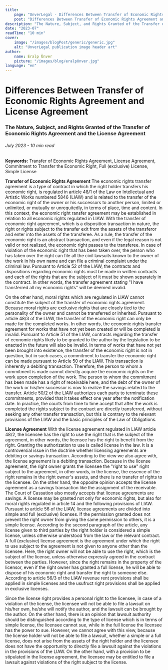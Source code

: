 ```yaml
---
title:
    page: "UnverLegal - Differences Between Transfer of Economic Rights Agreement and License Agreement"
    post: "Differences Between Transfer of Economic Rights Agreement and License Agreement"
description: "The Nature, Subject, and Rights Granted of the Transfer of Economic Rights Agreement and the License Agreement"
date: "2023-07"
readTime: "10 min"
cover:
    image: "/images/blogPost/generic/generic.jpg"
    alt: "UnverLegal publication image header art"
author:
    name: Eralp Ünver
    picture: "/images/blog/eralpUnver.jpg"
language: "en"
---
```


# Differences Between Transfer of Economic Rights Agreement and License Agreement

### The Nature, Subject, and Rights Granted of the Transfer of Economic Rights Agreement and the License Agreement

###### July 2023 - 10 min read

**Keywords:** Transfer of Economic Rights Agreement, License Agreement, Commitment to Transfer the Economic Right, Full (exclusive) License, Simple License 

**Transfer of Economic Rights Agreement**
The economic rights transfer agreement is a type of contract in which the right holder transfers his economic right, is regulated in article 48/1 of the Law on Intellectual and Artistic Works numbered 5846 (LIAW) and is related to the transfer of the economic right of the owner or his successors to another person, limited or unlimited, or mutually or unrequitedly, in terms of place, time and content. In this context, the economic right ransfer agreement may be established in relation to all economic rights regulated in LIAW. With the transfer of economic right agreement, which is a disposition transaction in nature, the right or rights subject to the transfer exit from the assets of the transferor and enter into the assets of the transferee. As a rule, the transfer of the economic right is an abstract transaction, and even if the legal reason is not valid or not realized, the economic right passes to the transferee. In case of violation of the economic right that has been taken over, the person who has taken over the right can file all the civil lawsuits known to the owner of the work in his own name and can file a criminal complaint under the criminal law. Pursuant to Article 52 of the LIAW, the contracts and dispositions regarding economic rights must be made in written contracts and each of the rights that are the subject of it must be shown separately in the contract. In other words, the transfer agreement stating "I have transferred all my economic rights" will be deemed invalid. 

On the other hand, moral rights which are regulated in LIAW cannot constitute the subject of the transfer of economic rights agreement. Because moral rights are exclusive rights that are closely tied to the personality of the owner and cannot be transferred or inherited. Pursuant to article 48/3 of the LIAW, the transfer of the economic right can only be made for the completed works. In other words, the economic rights transfer agreement for works that have not yet been created or will be completed is invalid. Pursuant to Article 51 of the LIAW, contracts regarding the transfer of economic rights likely to be granted to the author by the legislation to be enacted in the future will also be invalid. In terms of works that have not yet been brought into existence, the transfer of the economic right is not in question, but in such cases, a commitment to transfer the economic right can be made pursuant to Article 50 of the LIAW. This transaction is inherently a debiting transaction. Therefore, the person to whom a commitment is made cannot directly acquire the economic rights on the work upon completion of the work. The person to whom the commitment has been made has a right of receivable here, and the debt of the owner of the work or his/her successor is now to realize the savings related to the transfer. Article 50/2 of the LIAW authorizes each party to terminate these commitments, provided that it takes effect one year after the notification date. In practice, the courts from time to time accept that after the work is completed the rights subject to the contract are directly transferred, without seeking any other transfer transaction, but this is contrary to the relevant provisions of the LIAW and the basic principles of the Law of Obligations.

**License Agreement**
With the license agreement regulated in LIAW article 48/2, the licensee has the right to use the right that is the subject of the agreement, in other words, the licensee has the right to benefit from the right. Granting the authorization to use is called license in the law. It is a controversial issue in the doctrine whether licensing agreements are debiting or savings transaction. According to the view we also agree with, the license agreement is a debiting transaction. Because in the license agreement, the right owner grants the licensee the "right to use" right subject to the agreement, in other words, in the license, the essence of the right remains in the right owner's assets, and there is no transfer of rights to the licensee. On the other hand, the opposite opinion accepts the license agreement as a savings transaction like the assignment of the receivable. The Court of Cassation also mostly accepts that license agreements are savings. A license may be granted not only for economic rights, but also for moral rights regulated in article 14 and the following provisions of LIAW. Pursuant to article 56 of the LIAW, license agreements are divided into simple and full (exclusive) licenses. If the permission granted does not prevent the right owner from giving the same permission to others, it is a simple license. According to the second paragraph of the article, any license given to third parties by the right holder is considered a simple license, unless otherwise understood from the law or the relevant contract. A full (exclusive) license agreement is the agreement under which the right to use subject to the agreement is not given to anyone other than the licensee. Here, the right owner will not be able to use the right, which is the subject of the license, unless otherwise expressly agreed in the contract between the parties. However, since the right remains in the property of the licensor, even if the right owner has granted a full license, he will be able to dispose of his economic right and transfer the right to someone else. According to article 56/3 of the LIAW revenue rent provisions shall be applied in simple licenses and the usufruct right provisions shall be applied in exclusive licenses.

Since the license right provides a personal right to the licensee, in case of a violation of the license, the licensee will not be able to file a lawsuit on his/her own, he/she will notify the author, and the lawsuit can be brought by the author. On the other hand, there is an opinion that lawsuit authority should be distinguished according to the type of license which is in terms of simple license, the licensee cannot sue, while in the full license the licensee has the power to sue. However, we cannot agree with this view, because the license holder will not be able to file a lawsuit, whether a simple or a full license, does not arise from the assets of the right holder and the licensee does not have the opportunity to directly file a lawsuit against the violations in the provisions of the LIAW. On the other hand, with a provision to be stipulated in the license agreement, the licensee may be entitled to file a lawsuit against violations of the right subject to the license.
